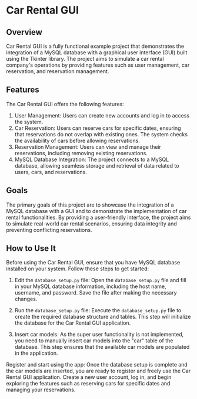 # Car Rental GUI

## Overview
Car Rental GUI is a fully functional example project that demonstrates the integration of a MySQL database with a graphical user interface (GUI) built using the Tkinter library. 
The project aims to simulate a car rental company's operations by providing features such as user management, car reservation, and reservation management.

## Features
The Car Rental GUI offers the following features:

1. User Management: Users can create new accounts and log in to access the system.
2. Car Reservation: Users can reserve cars for specific dates, ensuring that reservations do not overlap with existing ones. The system checks the availability of cars before allowing reservations.
3. Reservation Management: Users can view and manage their reservations, including removing existing reservations.
4. MySQL Database Integration: The project connects to a MySQL database, allowing seamless storage and retrieval of data related to users, cars, and reservations.

## Goals
The primary goals of this project are to showcase the integration of a MySQL database with a GUI and to demonstrate the implementation of car rental functionalities. 
By providing a user-friendly interface, the project aims to simulate real-world car rental scenarios, ensuring data integrity and preventing conflicting reservations.

## How to Use It

Before using the Car Rental GUI, ensure that you have MySQL database installed on your system. Follow these steps to get started:

1. Edit the `database_setup.py` file: Open the `database_setup.py` file and fill in your MySQL database information, including the host name, username, and password. Save the file after making the necessary changes.

2. Run the `database_setup.py` file: Execute the `database_setup.py` file to create the required database structure and tables. This step will initialize the database for the Car Rental GUI application.

3. Insert car models: As the super user functionality is not implemented, you need to manually insert car models into the "car" table of the database. This step ensures that the available car models are populated in the application.

Register and start using the app: Once the database setup is complete and the car models are inserted, you are ready to register and freely use the Car Rental GUI application. Create a new user account, log in, and begin exploring the features such as reserving cars for specific dates and managing your reservations.
